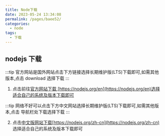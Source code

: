 ```yaml
---
title: Node下载
date: 2023-05-24 13:34:08
permalink: /pages/baee52/
categories:
  - node
tags:
  - 下载
---
```


## nodejs 下载

:::tip 官方网站是国外网站点击下方链接选择长期维护版(LTS)下载即可,如需其他版本,点击 download 选择下载
:::

1. 点击前往[官方网站下载](https://nodejs.org/en),[https://nodejs.org/en](https://nodejs.org/en)选择适合自己的系统及版本下载即可
   <img v-lazy="'https://dyzhwork.github.io/images/Node/node001.png'"/>

:::tip 网络不好可以点击下方中文网站选择长期维护版(LTS)下载即可,如需其他版本,点击 导航栏处下载选择下载
:::

2. 点击[中文版网站下载](https://nodejs.org/zh-cn)[https://nodejs.org/zh-cn](https://nodejs.org/zh-cn) 选择适合自己的系统及版本下载即可
   <img v-lazy="'https://dyzhwork.github.io/images/Node/node002.png'"/>
